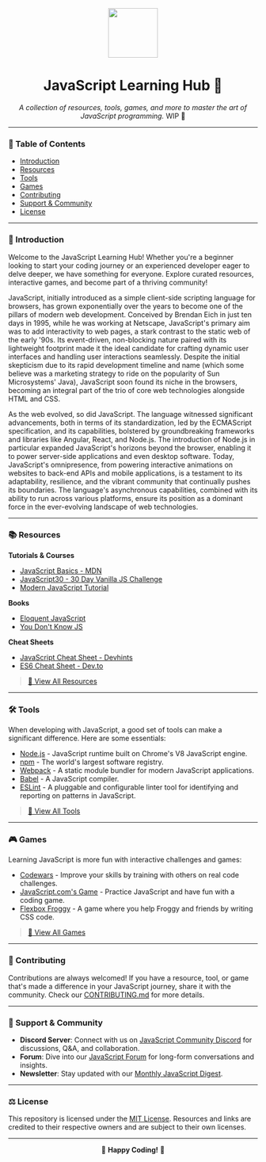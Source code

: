 <div align="center">

<img src="https://upload.wikimedia.org/wikipedia/commons/6/6a/JavaScript-logo.png" width="100">


# JavaScript Learning Hub 🚀
_A collection of resources, tools, games, and more to master the art of JavaScript programming._
WIP 🚧

</div>

---

### 📘 Table of Contents
- [Introduction](#🌌-introduction)
- [Resources](#📚-resources)
- [Tools](#🛠-tools)
- [Games](#🎮-games)
- [Contributing](#👥-contributing)
- [Support & Community](#🤝-support--community)
- [License](#⚖️-license)

---

### 🌌 Introduction
Welcome to the JavaScript Learning Hub! Whether you're a beginner looking to start your coding journey or an experienced developer eager to delve deeper, we have something for everyone. Explore curated resources, interactive games, and become part of a thriving community!

JavaScript, initially introduced as a simple client-side scripting language for browsers, has grown exponentially over the years to become one of the pillars of modern web development. Conceived by Brendan Eich in just ten days in 1995, while he was working at Netscape, JavaScript's primary aim was to add interactivity to web pages, a stark contrast to the static web of the early '90s. Its event-driven, non-blocking nature paired with its lightweight footprint made it the ideal candidate for crafting dynamic user interfaces and handling user interactions seamlessly. Despite the initial skepticism due to its rapid development timeline and name (which some believe was a marketing strategy to ride on the popularity of Sun Microsystems' Java), JavaScript soon found its niche in the browsers, becoming an integral part of the trio of core web technologies alongside HTML and CSS.

As the web evolved, so did JavaScript. The language witnessed significant advancements, both in terms of its standardization, led by the ECMAScript specification, and its capabilities, bolstered by groundbreaking frameworks and libraries like Angular, React, and Node.js. The introduction of Node.js in particular expanded JavaScript's horizons beyond the browser, enabling it to power server-side applications and even desktop software. Today, JavaScript's omnipresence, from powering interactive animations on websites to back-end APIs and mobile applications, is a testament to its adaptability, resilience, and the vibrant community that continually pushes its boundaries. The language's asynchronous capabilities, combined with its ability to run across various platforms, ensure its position as a dominant force in the ever-evolving landscape of web technologies.

---

### 📚 Resources
**Tutorials & Courses**
- [JavaScript Basics - MDN](https://developer.mozilla.org/en-US/docs/Web/JavaScript/Guide/Introduction)
- [JavaScript30 - 30 Day Vanilla JS Challenge](https://javascript30.com/)
- [Modern JavaScript Tutorial](https://javascript.info/)

**Books**
- [Eloquent JavaScript](https://eloquentjavascript.net/)
- [You Don't Know JS](https://github.com/getify/You-Dont-Know-JS)

**Cheat Sheets**
- [JavaScript Cheat Sheet - Devhints](https://devhints.io/js)
- [ES6 Cheat Sheet - Dev.to](https://dev.to/devmount/a-complete-guide-to-javascript-tooling-41ek)

> [🔗 View All Resources](#)

---

### 🛠 Tools
When developing with JavaScript, a good set of tools can make a significant difference. Here are some essentials:
- [Node.js](https://nodejs.org/) - JavaScript runtime built on Chrome's V8 JavaScript engine.
- [npm](https://www.npmjs.com/) - The world's largest software registry.
- [Webpack](https://webpack.js.org/) - A static module bundler for modern JavaScript applications.
- [Babel](https://babeljs.io/) - A JavaScript compiler.
- [ESLint](https://eslint.org/) - A pluggable and configurable linter tool for identifying and reporting on patterns in JavaScript.

> [🔗 View All Tools](#)

---

### 🎮 Games
Learning JavaScript is more fun with interactive challenges and games:
- [Codewars](https://www.codewars.com/) - Improve your skills by training with others on real code challenges.
- [JavaScript.com's Game](https://www.javascript.com/playground) - Practice JavaScript and have fun with a coding game.
- [Flexbox Froggy](https://flexboxfroggy.com/) - A game where you help Froggy and friends by writing CSS code.

> [🔗 View All Games](#)

---

### 👥 Contributing
Contributions are always welcomed! If you have a resource, tool, or game that's made a difference in your JavaScript journey, share it with the community. Check our [CONTRIBUTING.md](#) for more details.

---

### 🤝 Support & Community
- **Discord Server**: Connect with us on [JavaScript Community Discord](#) for discussions, Q&A, and collaboration.
- **Forum**: Dive into our [JavaScript Forum](#) for long-form conversations and insights.
- **Newsletter**: Stay updated with our [Monthly JavaScript Digest](#).

---

### ⚖️ License
This repository is licensed under the [MIT License](#). Resources and links are credited to their respective owners and are subject to their own licenses.

---

<div align="center">

🌟 **Happy Coding!** 🌟

</div>
